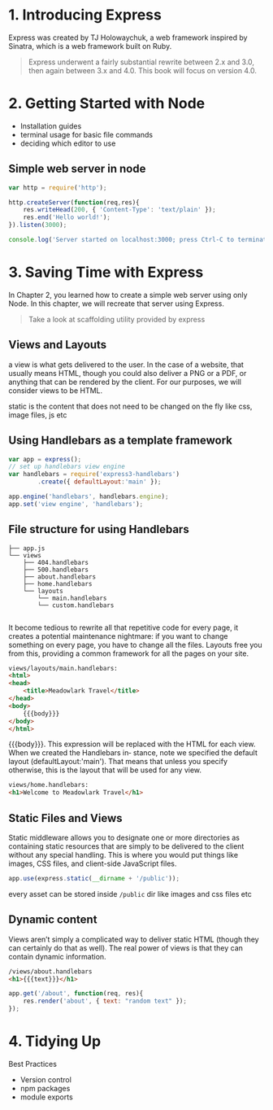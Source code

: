 # 1. Introducing Express

Express was created by TJ Holowaychuk, a web framework inspired by Sinatra, which is a web framework built on Ruby.

> Express underwent a fairly substantial rewrite between 2.x and 3.0, then again between 3.x and 4.0. This book will focus on version 4.0.

# 2. Getting Started with Node

- Installation guides 
- terminal usage for basic file commands
- deciding which editor to use

## Simple web server in node

```js
var http = require('http');

http.createServer(function(req,res){
    res.writeHead(200, { 'Content-Type': 'text/plain' });
    res.end('Hello world!');
}).listen(3000);

console.log('Server started on localhost:3000; press Ctrl-C to terminate....');
```

# 3. Saving Time with Express

In Chapter 2, you learned how to create a simple web server using only Node. In this chapter, we will recreate that server using Express.

> Take a look at scaffolding utility provided by express

## Views and Layouts

a view is what gets delivered to the user. In the case of a website, that usually means HTML, though you could also deliver a PNG or a PDF, or anything that can be rendered by the client. For our purposes, we will consider views to be HTML.

static is the content that does not need to be changed on the fly like css, image files, js etc

## Using Handlebars as a template framework 
```js
var app = express();
// set up handlebars view engine
var handlebars = require('express3-handlebars')
        .create({ defaultLayout:'main' });

app.engine('handlebars', handlebars.engine);
app.set('view engine', 'handlebars');
```

## File structure for using Handlebars
```
├── app.js
└── views
    ├── 404.handlebars
    ├── 500.handlebars
    ├── about.handlebars
    ├── home.handlebars
    └── layouts
        └── main.handlebars
        └── custom.handlebars
        
```

It become tedious to rewrite all that repetitive code for every page, it creates a potential maintenance nightmare: if you want to change something on every page, you have to change all the files. Layouts free you from this, providing a common framework for all the pages on your site.

```html
views/layouts/main.handlebars:
<html>
<head>
    <title>Meadowlark Travel</title>
</head>
<body>
    {{{body}}}
</body>
</html>
```

{{{body}}}. This expression will be replaced with the HTML for each view. When we created the Handlebars in‐ stance, note we specified the default layout (defaultLayout:'main'). That means that unless you specify otherwise, this is the layout that will be used for any view.

```html
views/home.handlebars:
<h1>Welcome to Meadowlark Travel</h1>
```

## Static Files and Views

Static middleware allows you to designate one or more directories as containing static resources that are simply to be delivered to the client without any special handling. This is where you would put things like images, CSS files, and client-side JavaScript files.

```js
app.use(express.static(__dirname + '/public'));
```

every asset can be stored inside `/public` dir like images and css files etc

## Dynamic content

Views aren’t simply a complicated way to deliver static HTML (though they can certainly do that as well). The real power of views is that they can contain dynamic information.

```html
/views/about.handlebars
<h1>{{{text}}}</h1>
```
```js
app.get('/about', function(req, res){
    res.render('about', { text: "random text" });
});
```

# 4. Tidying Up

Best Practices
- Version control
- npm packages
- module exports
